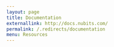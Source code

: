 ```yaml
---
layout: page
title: Documentation
externallink: http://docs.nubits.com/
permalink: /.redirects/documentation
menu: Resources
---
```


